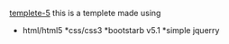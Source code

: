 [templete-5](https://rehabmahmoud20.github.io/templete-5/)
this is a templete made using
* html/html5
*css/css3
*bootstarb v5.1
*simple jquerry

